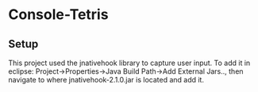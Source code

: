 # Console-Tetris
## Setup

This project used the jnativehook library to capture user input.
To add it in eclipse: Project->Properties->Java Build Path->Add External Jars..,
then navigate to where jnativehook-2.1.0.jar is located and add it.
